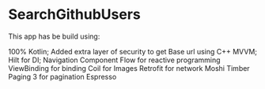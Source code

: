 # SearchGithubUsers
This app has be build using:

100% Kotlin;
Added extra layer of security to get Base url using C++ 
MVVM;
Hilt for DI;
Navigation Component
Flow for reactive programming
ViewBinding for binding
Coil for Images
Retrofit for network
Moshi
Timber
Paging 3 for pagination
Espresso
